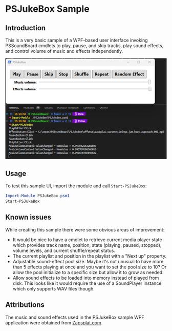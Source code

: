 # PSJukeBox Sample

## Introduction

This is a very basic sample of a WPF-based user interface invoking PSSoundBoard
cmdlets to play, pause, and skip tracks, play sound effects, and control volume
of music and effects independently.

![Screenshot of PSJukeBox sample](screenshot.png)

## Usage

To test this sample UI, import the module and call `Start-PSJukeBox`:

```powershell
Import-Module PSJukeBox.psm1
Start-PSJukeBox
```

## Known issues

While creating this sample there were some obvious areas of improvement:

- It would be nice to have a cmdlet to retrieve current media player state which
  provides track name, position, state (playing, paused, stopped), volume levels,
  and current shuffle/repeat status.
- The current playlist and position in the playlist with a "Next up" property.
- Adjustable sound-effect pool size. Maybe it's not unusual to have more than 5
  effects playing at once and you want to set the pool size to 10? Or allow the
  pool initialize to a specific size but allow it to grow as needed.
- Allow sound effects to be loaded into memory instead of played from disk. This
  looks like it would require the use of a SoundPlayer instance which only
  supports WAV files though.

## Attributions

The music and sound effects used in the PSJukeBox sample WPF application were
obtained from [Zapsplat.com](https://www.zapsplat.com).
